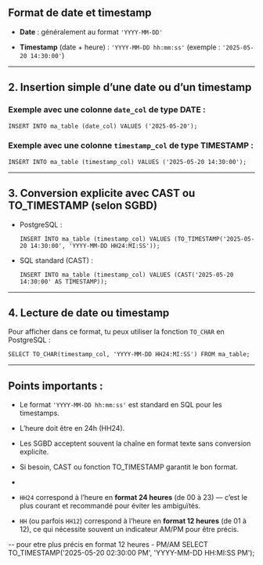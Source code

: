 ## Format de date et timestamp

- **Date** : généralement au format `'YYYY-MM-DD'`
    
- **Timestamp** (date + heure) : `'YYYY-MM-DD hh:mm:ss'` (exemple : `'2025-05-20 14:30:00'`)
    

---

## 2. Insertion simple d’une date ou d’un timestamp

### Exemple avec une colonne `date_col` de type DATE :


`INSERT INTO ma_table (date_col) VALUES ('2025-05-20');`

### Exemple avec une colonne `timestamp_col` de type TIMESTAMP :



`INSERT INTO ma_table (timestamp_col) VALUES ('2025-05-20 14:30:00');`

---

## 3. Conversion explicite avec CAST ou TO_TIMESTAMP (selon SGBD)

- PostgreSQL :

    
    `INSERT INTO ma_table (timestamp_col) VALUES (TO_TIMESTAMP('2025-05-20 14:30:00', 'YYYY-MM-DD HH24:MI:SS'));`
    
- SQL standard (CAST) :
    
    
    `INSERT INTO ma_table (timestamp_col) VALUES (CAST('2025-05-20 14:30:00' AS TIMESTAMP));`
    

---

## 4. Lecture de date ou timestamp

Pour afficher dans ce format, tu peux utiliser la fonction `TO_CHAR` en PostgreSQL :

`SELECT TO_CHAR(timestamp_col, 'YYYY-MM-DD HH24:MI:SS') FROM ma_table;`

---

## Points importants :

- Le format `'YYYY-MM-DD hh:mm:ss'` est standard en SQL pour les timestamps.
    
- L’heure doit être en 24h (HH24).
    
- Les SGBD acceptent souvent la chaîne en format texte sans conversion explicite.
    
- Si besoin, CAST ou fonction TO_TIMESTAMP garantit le bon format.
- 
- `HH24` correspond à l’heure en **format 24 heures** (de 00 à 23) — c’est le plus courant et recommandé pour éviter les ambiguïtés.
    
- `HH` (ou parfois `HH12`) correspond à l’heure en **format 12 heures** (de 01 à 12), ce qui nécessite souvent un indicateur AM/PM pour être précis.

-- pour etre plus précis en format 12 heures - PM/AM
SELECT TO_TIMESTAMP('2025-05-20 02:30:00 PM', 'YYYY-MM-DD HH:MI:SS PM'); 

